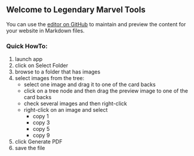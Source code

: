 ## Welcome to Legendary Marvel Tools

You can use the [editor on GitHub](https://github.com/jaydenis/LegendaryTools/edit/gh-pages/index.md) to maintain and preview the content for your website in Markdown files.

### Quick HowTo:
1. launch app
2. click on Select Folder
3. browse to a folder that has images
4. select images from the tree:
    - select one image and drag it to one of the card backs
    - click on a tree node and then drag the preview image to one of the card backs
    - check several images and then right-click
    - right-click on an image and select
      - copy 1
      - copy 3
      - copy 5
      - copy 9 
5. click Generate PDF
6. save the file



